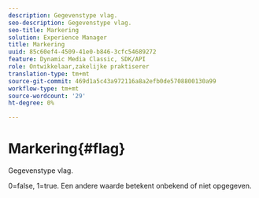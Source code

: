 ```yaml
---
description: Gegevenstype vlag.
seo-description: Gegevenstype vlag.
seo-title: Markering
solution: Experience Manager
title: Markering
uuid: 85c60ef4-4509-41e0-b846-3cfc54689272
feature: Dynamic Media Classic, SDK/API
role: Ontwikkelaar,zakelijke praktiserer
translation-type: tm+mt
source-git-commit: 469d1a5c43a972116a8a2efb0de5708800130a99
workflow-type: tm+mt
source-wordcount: '29'
ht-degree: 0%

---
```



# Markering{#flag}

Gegevenstype vlag.

0=false, 1=true. Een andere waarde betekent onbekend of niet opgegeven.
